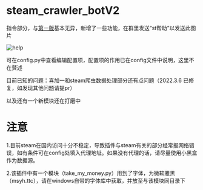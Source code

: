 # steam_crawler_botV2
指令部分，与[第一版](https://github.com/half-ghost/steam_crawler_bot)基本无异，新增了一些功能，在群里发送“st帮助”以发送此图片

![help](https://user-images.githubusercontent.com/55418764/155833576-86e57da8-4814-457a-a71c-159c9ba0eb5b.png)

可在config.py中查看编辑配置项，配置项的作用已在config文件中说明，这里不在赘述

目前已知的问题：喜加一和steam爬虫数据处理部分还有点问题（2022.3.6 已修复，如发现其他问题请提pr）

以及还有一个新模块还在打磨中

# 注意
1.目前steam在国内访问十分不稳定，导致插件与steam有关的部分经常报网络错误，如有条件可在config处填入代理地址。如果没有代理的话，请尽量使用小黑盒作为数据源。

2.该插件中有一个模块（take_my_money.py）用到了字体，为微软雅黑（msyh.ttc），请在windows自带的字体库中获取，并放至与该模块同目录下

